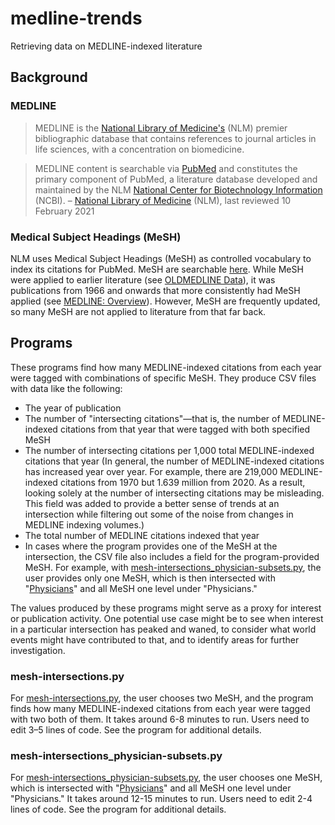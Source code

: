 # medline-trends
Retrieving data on MEDLINE-indexed literature

## Background

### MEDLINE

> MEDLINE is the [National Library of Medicine's](https://www.nlm.nih.gov/ "National Library of Medicine - National Institutes of Health") (NLM) premier bibliographic database that contains references to journal articles in life sciences, with a concentration on biomedicine.

> MEDLINE content is searchable via [PubMed](https://pubmed.ncbi.nlm.nih.gov/ "PubMed®") and constitutes the primary component of PubMed, a literature database developed and maintained by the NLM [National Center for Biotechnology Information](https://www.ncbi.nlm.nih.gov/ "National Center for Biotechnology Information") (NCBI). – [National Library of Medicine](https://www.nlm.nih.gov/medline/index.html "MEDLINE Home") (NLM), last reviewed 10 February 2021

### Medical Subject Headings (MeSH)

NLM uses Medical Subject Headings (MeSH) as controlled vocabulary to index its citations for PubMed. MeSH are searchable [here](https://www.ncbi.nlm.nih.gov/mesh/ "Home - MeSH - NCBI"). While MeSH were applied to earlier literature (see [OLDMEDLINE Data](https://www.nlm.nih.gov/databases/databases_oldmedline.html "OLDMEDLINE Data")), it was publications from 1966 and onwards that more consistently had MeSH applied (see [MEDLINE: Overview](https://www.nlm.nih.gov/medline/medline_overview.html "MEDLINE Overview")). However, MeSH are frequently updated, so many MeSH are not applied to literature from that far back.

## Programs

These programs find how many MEDLINE-indexed citations from each year were tagged with combinations of specific MeSH. They produce CSV files with data like the following:

* The year of publication
* The number of "intersecting citations"—that is, the number of MEDLINE-indexed citations from that year that were tagged with both specified MeSH
* The number of intersecting citations per 1,000 total MEDLINE-indexed citations that year (In general, the number of MEDLINE-indexed citations has increased year over year. For example, there are 219,000 MEDLINE-indexed citations from 1970 but 1.639 million from 2020. As a result, looking solely at the number of intersecting citations may be misleading. This field was added to provide a better sense of trends at an intersection while filtering out some of the noise from changes in MEDLINE indexing volumes.)
* The total number of MEDLINE citations indexed that year
* In cases where the program provides one of the MeSH at the intersection, the CSV file also includes a field for the program-provided MeSH. For example, with [mesh-intersections_physician-subsets.py](https://github.com/crowtherln/medline-trends/blob/main/mesh-intersections_physician-subsets.py "medline-trends/mesh-intersections_physician-subsets.py at main • crowtherln/medline-trends"), the user provides only one MeSH, which is then intersected with "[Physicians](https://www.ncbi.nlm.nih.gov/mesh/68010820 "Physicians - MeSH - NCBI")" and all MeSH one level under "Physicians."

The values produced by these programs might serve as a proxy for interest or publication activity. One potential use case might be to see when interest in a particular intersection has peaked and waned, to consider what world events might have contributed to that, and to identify areas for further investigation.

### mesh-intersections.py

For [mesh-intersections.py](https://github.com/crowtherln/medline-trends/blob/main/mesh-intersections.py "medline-trends/mesh-intersections.py at main • crowtherln/medline-trends"), the user chooses two MeSH, and the program finds how many MEDLINE-indexed citations from each year were tagged with two both of them. It takes around 6-8 minutes to run. Users need to edit 3–5 lines of code. See the program for additional details.

### mesh-intersections_physician-subsets.py

For [mesh-intersections_physician-subsets.py](https://github.com/crowtherln/medline-trends/blob/main/mesh-intersections_physician-subsets.py "medline-trends/mesh-intersections_physician-subsets.py at main • crowtherln/medline-trends"), the user chooses one MeSH, which is intersected with "[Physicians](https://www.ncbi.nlm.nih.gov/mesh/68010820 "Physicians - MeSH - NCBI")" and all MeSH one level under "Physicians." It takes around 12-15 minutes to run. Users need to edit 2-4 lines of code. See the program for additional details.
